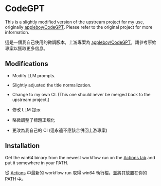 # CodeGPT

This is a slightly modified version of the upstream project for my use, originally [appleboy/CodeGPT](https://github.com/appleboy/CodeGPT). Please refer to the original project for more information.

這是一個我自己使用的微調版本，上游專案為 [appleboy/CodeGPT](https://github.com/appleboy/CodeGPT)。請參考原始專案以獲取更多信息。

## Modifications

- Modify LLM prompts.
- Slightly adjusted the title normalization.
- Change to my own CI. (This one should never be merged back to the upstream project.)

- 修改 LLM 提示
- 略微調整了標題正規化
- 更改為我自己的 CI (這永遠不應該合併回上游專案)

## Installation

Get the win64 binary from the newest workflow run on the [Actions tab](https://github.com/jim60105/CodeGPT/actions/workflows/build.yml) and put it somewhere in your PATH.

從 [Actions](https://github.com/jim60105/CodeGPT/actions/workflows/build.yml) 中最新的 workflow run 取得 win64 執行檔，並將其放置在你的 PATH 中。
